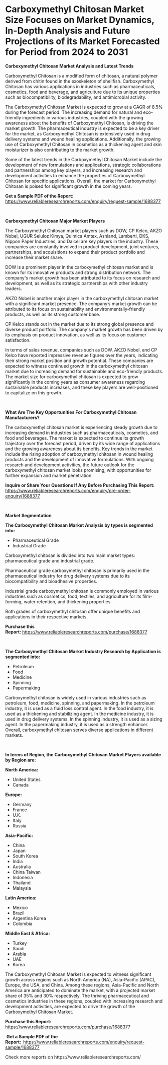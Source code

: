 <p><h1>Carboxymethyl Chitosan Market Size Focuses on Market Dynamics, In-Depth Analysis and Future Projections of its Market Forecasted for Period from 2024 to 2031</h1></p><p><strong>Carboxymethyl Chitosan Market Analysis and Latest Trends</strong></p>
<p><p>Carboxymethyl Chitosan is a modified form of chitosan, a natural polymer derived from chitin found in the exoskeleton of shellfish. Carboxymethyl Chitosan has various applications in industries such as pharmaceuticals, cosmetics, food and beverage, and agriculture due to its unique properties such as biocompatibility, biodegradability, and antimicrobial activity.</p><p>The Carboxymethyl Chitosan Market is expected to grow at a CAGR of 8.5% during the forecast period. The increasing demand for natural and eco-friendly ingredients in various industries, coupled with the growing awareness about the benefits of Carboxymethyl Chitosan, is driving the market growth. The pharmaceutical industry is expected to be a key driver for the market, as Carboxymethyl Chitosan is extensively used in drug delivery systems and wound healing applications. Additionally, the growing use of Carboxymethyl Chitosan in cosmetics as a thickening agent and skin moisturizer is also contributing to the market growth.</p><p>Some of the latest trends in the Carboxymethyl Chitosan Market include the development of new formulations and applications, strategic collaborations and partnerships among key players, and increasing research and development activities to enhance the properties of Carboxymethyl Chitosan for specific applications. Overall, the market for Carboxymethyl Chitosan is poised for significant growth in the coming years.</p></p>
<p><strong>Get a Sample PDF of the Report:&nbsp;</strong> <a href="https://www.reliableresearchreports.com/enquiry/request-sample/1688377">https://www.reliableresearchreports.com/enquiry/request-sample/1688377</a></p>
<p>&nbsp;</p>
<p><strong>Carboxymethyl Chitosan Major Market Players</strong></p>
<p><p>The Carboxymethyl Chitosan market players such as DOW, CP Kelco, AKZO Nobel, UGUR Seluloz Kimya, Quimica Amtex, Ashland, Lamberti, DKS, Nippon Paper Industries, and Daicel are key players in the industry. These companies are constantly involved in product development, joint ventures, partnerships, and acquisitions to expand their product portfolio and increase their market share.</p><p>DOW is a prominent player in the carboxymethyl chitosan market and is known for its innovative products and strong distribution network. The company's market growth has been attributed to its focus on research and development, as well as its strategic partnerships with other industry leaders.</p><p>AKZO Nobel is another major player in the carboxymethyl chitosan market with a significant market presence. The company’s market growth can be attributed to its focus on sustainability and environmentally-friendly products, as well as its strong customer base.</p><p>CP Kelco stands out in the market due to its strong global presence and diverse product portfolio. The company's market growth has been driven by its emphasis on product innovation, as well as its focus on customer satisfaction.</p><p>In terms of sales revenue, companies such as DOW, AKZO Nobel, and CP Kelco have reported impressive revenue figures over the years, indicating their strong market position and growth potential. These companies are expected to witness continued growth in the carboxymethyl chitosan market due to increasing demand for sustainable and eco-friendly products. The market size for carboxymethyl chitosan is expected to grow significantly in the coming years as consumer awareness regarding sustainable products increases, and these key players are well-positioned to capitalize on this growth.</p></p>
<p>&nbsp;</p>
<p><strong>What Are The Key Opportunities For Carboxymethyl Chitosan Manufacturers?</strong></p>
<p><p>The carboxymethyl chitosan market is experiencing steady growth due to increasing demand in industries such as pharmaceuticals, cosmetics, and food and beverages. The market is expected to continue its growth trajectory over the forecast period, driven by its wide range of applications and the growing awareness about its benefits. Key trends in the market include the rising adoption of carboxymethyl chitosan in wound healing products and the development of innovative formulations. With ongoing research and development activities, the future outlook for the carboxymethyl chitosan market looks promising, with opportunities for further expansion and market penetration.</p></p>
<p><strong>Inquire or Share Your Questions If Any Before Purchasing This Report:</strong> <a href="https://www.reliableresearchreports.com/enquiry/pre-order-enquiry/1688377">https://www.reliableresearchreports.com/enquiry/pre-order-enquiry/1688377</a></p>
<p>&nbsp;</p>
<p><strong>Market Segmentation</strong></p>
<p><strong>The Carboxymethyl Chitosan Market Analysis by types is segmented into:</strong></p>
<p><ul><li>Pharmaceutical Grade</li><li>Industrial Grade</li></ul></p>
<p><p>Carboxymethyl chitosan is divided into two main market types: pharmaceutical grade and industrial grade. </p><p>Pharmaceutical grade carboxymethyl chitosan is primarily used in the pharmaceutical industry for drug delivery systems due to its biocompatibility and bioadhesive properties. </p><p>Industrial grade carboxymethyl chitosan is commonly employed in various industries such as cosmetics, food, textiles, and agriculture for its film-forming, water retention, and thickening properties. </p><p>Both grades of carboxymethyl chitosan offer unique benefits and applications in their respective markets.</p></p>
<p><strong>Purchase this Report:&nbsp;</strong><a href="https://www.reliableresearchreports.com/purchase/1688377">https://www.reliableresearchreports.com/purchase/1688377</a></p>
<p>&nbsp;</p>
<p><strong>The Carboxymethyl Chitosan Market Industry Research by Application is segmented into:</strong></p>
<p><ul><li>Petroleum</li><li>Food</li><li>Medicine</li><li>Spinning</li><li>Papermaking</li></ul></p>
<p><p>Carboxymethyl chitosan is widely used in various industries such as petroleum, food, medicine, spinning, and papermaking. In the petroleum industry, it is used as a fluid loss control agent. In the food industry, it is used as a thickening and stabilizing agent. In the medicine industry, it is used in drug delivery systems. In the spinning industry, it is used as a sizing agent. In the papermaking industry, it is used as a strength enhancer. Overall, carboxymethyl chitosan serves diverse applications in different markets.</p></p>
<p>&nbsp;</p>
<p><strong>In terms of Region, the Carboxymethyl Chitosan Market Players available by Region are:</strong></p>
<p>
    <p> <strong> North America: </strong>
        <ul>
            <li>United States</li>
            <li>Canada</li>
        </ul>
        </p> 
    <p> <strong> Europe: </strong>
        <ul>
            <li>Germany</li>
            <li>France</li>
            <li>U.K.</li>
            <li>Italy</li>
            <li>Russia</li>
        </ul>
        </p> 
    <p> <strong> Asia-Pacific: </strong>
        <ul>
            <li>China</li>
            <li>Japan</li>
            <li>South Korea</li>
            <li>India</li>
            <li>Australia</li>
            <li>China Taiwan</li>
            <li>Indonesia</li>
            <li>Thailand</li>
            <li>Malaysia</li>
        </ul>
        </p> 
    <p> <strong> Latin America: </strong>
        <ul>
            <li>Mexico</li>
            <li>Brazil</li>
            <li>Argentina Korea</li>
            <li>Colombia</li>
        </ul>
        </p> 
    <p> <strong> Middle East & Africa: </strong>
        <ul>
            <li>Turkey</li>
            <li>Saudi</li>
            <li>Arabia</li>
            <li>UAE</li>
            <li>Korea</li>
        </ul>
    </p>
    </p>
<p><p>The Carboxymethyl Chitosan Market is expected to witness significant growth across regions such as North America (NA), Asia-Pacific (APAC), Europe, the USA, and China. Among these regions, Asia-Pacific and North America are anticipated to dominate the market, with a projected market share of 35% and 30% respectively. The thriving pharmaceutical and cosmetics industries in these regions, coupled with increasing research and development activities, are expected to drive the growth of the Carboxymethyl Chitosan Market.</p></p>
<p><strong>Purchase this Report: </strong><a href="https://www.reliableresearchreports.com/purchase/1688377">https://www.reliableresearchreports.com/purchase/1688377</a></p>
<p>&nbsp;<strong>Get a Sample PDF of the Report:&nbsp;&nbsp;</strong><a href="https://www.reliableresearchreports.com/enquiry/request-sample/1688377">https://www.reliableresearchreports.com/enquiry/request-sample/1688377</a></p>
<p><strong></strong></p>
<p>Check more reports on https://www.reliableresearchreports.com/</p>